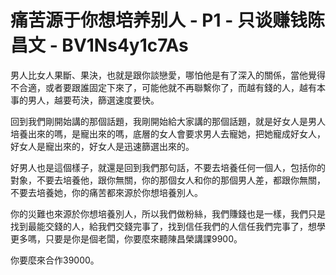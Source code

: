# 痛苦源于你想培养别人 - P1 - 只谈赚钱陈昌文 - BV1Ns4y1c7As

男人比女人果斷、果決，也就是跟你談戀愛，哪怕他是有了深入的關係，當他覺得不合適，或者要跟誰固定下來了，可能他就不再聯繫你了，而越有錢的人，越有本事的男人，越要苟決，篩選速度要快。

回到我們剛開始講的那個話題，我剛開始給大家講的那個話題，就是好女人是男人培養出來的嗎，是寵出來的嗎，底層的女人會要求男人去寵她，把她寵成好女人，好女人是寵出來的，好女人是迅速篩選出來的。

好男人也是這個樣子，就還是回到我們那句話，不要去培養任何一個人，包括你的對象，不要去培養他，跟你無關，你的那個女人和你的那個男人差，都跟你無關，不要去培養她，你的痛苦都來源於你想培養別人。

你的災難也來源於你想培養別人，所以我們做粉絲，我們賺錢也是一樣，我們只是找到最能交錢的人，給我們交錢完事了，找到信任我們的人信任我們完事了，想學更多嗎，只要是你是個老闆，你要麼來聽陳昌榮講課9900。

你要麼來合作39000。